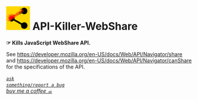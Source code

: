 <h1><img alt="" src="resources/icon.png" height="64" width="64"/> API-Killer-WebShare</h1>

<strong>☞︎ Kills JavaScript WebShare API.</strong>

See <a href="https://developer.mozilla.org/en-US/docs/Web/API/Navigator/share">https://developer.mozilla.org/en-US/docs/Web/API/Navigator/share</a>  
and <a href="https://developer.mozilla.org/en-US/docs/Web/API/Navigator/canShare">https://developer.mozilla.org/en-US/docs/Web/API/Navigator/canShare</a> for the specifications of the API.  




<a href="https://github.com/eladkarako/chrome_extensions/issues/new?title=API-Killer-WebShare%20-%20"><em><code>ask something/report a bug</code></em></a>  
<a href="https://paypal.me/e1adkarak0/5USD"><em>buy me a coffee ☕︎</em></a>  
